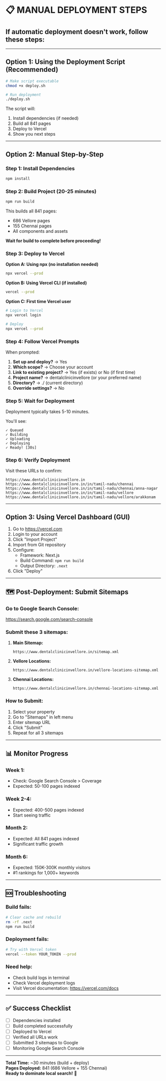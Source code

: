 # 📋 MANUAL DEPLOYMENT STEPS

## If automatic deployment doesn't work, follow these steps:

---

## Option 1: Using the Deployment Script (Recommended)

```bash
# Make script executable
chmod +x deploy.sh

# Run deployment
./deploy.sh
```

The script will:
1. Install dependencies (if needed)
2. Build all 841 pages
3. Deploy to Vercel
4. Show you next steps

---

## Option 2: Manual Step-by-Step

### Step 1: Install Dependencies
```bash
npm install
```

### Step 2: Build Project (20-25 minutes)
```bash
npm run build
```

This builds all 841 pages:
- 686 Vellore pages
- 155 Chennai pages
- All components and assets

**Wait for build to complete before proceeding!**

### Step 3: Deploy to Vercel

**Option A: Using npx (no installation needed)**
```bash
npx vercel --prod
```

**Option B: Using Vercel CLI (if installed)**
```bash
vercel --prod
```

**Option C: First time Vercel user**
```bash
# Login to Vercel
npx vercel login

# Deploy
npx vercel --prod
```

### Step 4: Follow Vercel Prompts

When prompted:
1. **Set up and deploy?** → Yes
2. **Which scope?** → Choose your account
3. **Link to existing project?** → Yes (if exists) or No (if first time)
4. **Project name?** → dentalclinicinvellore (or your preferred name)
5. **Directory?** → ./ (current directory)
6. **Override settings?** → No

### Step 5: Wait for Deployment

Deployment typically takes 5-10 minutes.

You'll see:
```
✓ Queued
✓ Building
✓ Uploading
✓ Deploying
✓ Ready! [30s]
```

### Step 6: Verify Deployment

Visit these URLs to confirm:
```
https://www.dentalclinicinvellore.in
https://www.dentalclinicinvellore.in/in/tamil-nadu/chennai
https://www.dentalclinicinvellore.in/in/tamil-nadu/chennai/anna-nagar
https://www.dentalclinicinvellore.in/in/tamil-nadu/vellore
https://www.dentalclinicinvellore.in/in/tamil-nadu/vellore/arakkonam
```

---

## Option 3: Using Vercel Dashboard (GUI)

1. Go to https://vercel.com
2. Login to your account
3. Click "Import Project"
4. Import from Git repository
5. Configure:
   - Framework: Next.js
   - Build Command: `npm run build`
   - Output Directory: `.next`
6. Click "Deploy"

---

## 🗺️ Post-Deployment: Submit Sitemaps

### Go to Google Search Console:
https://search.google.com/search-console

### Submit these 3 sitemaps:

1. **Main Sitemap:**
   ```
   https://www.dentalclinicinvellore.in/sitemap.xml
   ```

2. **Vellore Locations:**
   ```
   https://www.dentalclinicinvellore.in/vellore-locations-sitemap.xml
   ```

3. **Chennai Locations:**
   ```
   https://www.dentalclinicinvellore.in/chennai-locations-sitemap.xml
   ```

### How to Submit:
1. Select your property
2. Go to "Sitemaps" in left menu
3. Enter sitemap URL
4. Click "Submit"
5. Repeat for all 3 sitemaps

---

## 📊 Monitor Progress

### Week 1:
- Check: Google Search Console > Coverage
- Expected: 50-100 pages indexed

### Week 2-4:
- Expected: 400-500 pages indexed
- Start seeing traffic

### Month 2:
- Expected: All 841 pages indexed
- Significant traffic growth

### Month 6:
- Expected: 150K-300K monthly visitors
- #1 rankings for 1,000+ keywords

---

## 🆘 Troubleshooting

### Build fails:
```bash
# Clear cache and rebuild
rm -rf .next
npm run build
```

### Deployment fails:
```bash
# Try with Vercel token
vercel --token YOUR_TOKEN --prod
```

### Need help:
- Check build logs in terminal
- Check Vercel deployment logs
- Visit Vercel documentation: https://vercel.com/docs

---

## ✅ Success Checklist

- [ ] Dependencies installed
- [ ] Build completed successfully
- [ ] Deployed to Vercel
- [ ] Verified all URLs work
- [ ] Submitted 3 sitemaps to Google
- [ ] Monitoring Google Search Console

---

**Total Time:** ~30 minutes (build + deploy)  
**Pages Deployed:** 841 (686 Vellore + 155 Chennai)  
**Ready to dominate local search!** 🚀

